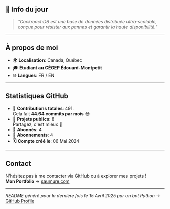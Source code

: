

## 💭 Info du jour
> *"CockroachDB est une base de données distribuée ultra-scalable, conçue pour résister aux pannes et garantir la haute disponibilité."*

---

## À propos de moi
- 🌍 **Localisation**: Canada, Québec
- 🎓 **Étudiant au CÉGEP Édouard-Montpetit**
- 🌐 **Langues**: FR / EN

---

## Statistiques GitHub
- 🧮 **Contributions totales**: 491.  
  Cela fait **44.64 commits par mois** 😎
- 📂 **Projets publics**: 8  
  Partagez, c'est mieux 🤝
- 👥 **Abonnés**: 4
- 👀 **Abonnements**: 4
- 🗓️ **Compte créé le**: 06 Mai 2024

---

## Contact
N'hésitez pas à me contacter via GitHub ou à explorer mes projets !  
**Mon Portfolio** -> [saumure.com](https://saumure.com)

---

*README généré pour la dernière fois le 15 Avril 2025 par un bot Python* -> [GitHub Profile](https://github.com/HenriSaumure/HenriSaumure)
